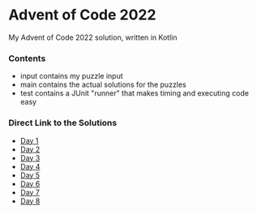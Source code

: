 # Advent of Code 2022 
My Advent of Code 2022 solution, written in Kotlin

### Contents
* input contains my puzzle input
* main contains the actual solutions for the puzzles
* test contains a JUnit "runner" that makes timing and executing code easy

### Direct Link to the Solutions

* [Day 1](https://github.com/DerSheppard/AoC2022/blob/main/src/main/kotlin/org/sheppard/aoc/Day01.kt)
* [Day 2](https://github.com/DerSheppard/AoC2022/blob/main/src/main/kotlin/org/sheppard/aoc/Day02.kt)
* [Day 3](https://github.com/DerSheppard/AoC2022/blob/main/src/main/kotlin/org/sheppard/aoc/Day03.kt)
* [Day 4](https://github.com/DerSheppard/AoC2022/blob/main/src/main/kotlin/org/sheppard/aoc/Day04.kt)
* [Day 5](https://github.com/DerSheppard/AoC2022/blob/main/src/main/kotlin/org/sheppard/aoc/Day05.kt)
* [Day 6](https://github.com/DerSheppard/AoC2022/blob/main/src/main/kotlin/org/sheppard/aoc/Day06.kt)
* [Day 7](https://github.com/DerSheppard/AoC2022/blob/main/src/main/kotlin/org/sheppard/aoc/Day07.kt)
* [Day 8](https://github.com/DerSheppard/AoC2022/blob/main/src/main/kotlin/org/sheppard/aoc/Day08.kt)